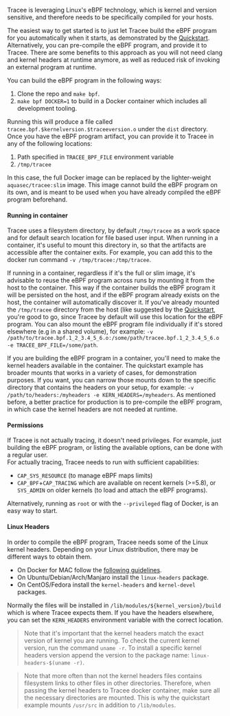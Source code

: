 Tracee is leveraging Linux's eBPF technology, which is kernel and version sensitive, and therefore needs to be specifically compiled for your hosts.

The easiest way to get started is to just let Tracee build the eBPF program for you automatically when it starts, as demonstrated by the [Quickstart](../quickstart).  
Alternatively, you can pre-compile the eBPF program, and provide it to Tracee. There are some benefits to this approach as you will not need clang and kernel headers at runtime anymore, as well as reduced risk of invoking an external program at runtime.

You can build the eBPF program in the following ways:

1. Clone the repo and `make bpf`.
2. `make bpf DOCKER=1` to build in a Docker container which includes all development tooling.

Running this will produce a file called `tracee.bpf.$kernelversion.$traceeversion.o` under the `dist` directory.  
Once you have the eBPF program artifact, you can provide it to Tracee in any of the following locations:

1. Path specified in `TRACEE_BPF_FILE` environment variable
2. `/tmp/tracee`

In this case, the full Docker image can be replaced by the lighter-weight `aquasec/tracee:slim` image. This image cannot build the eBPF program on its own, and is meant to be used when you have already compiled the eBPF program beforehand.

#### Running in container

Tracee uses a filesystem directory, by default `/tmp/tracee` as a work space and for default search location for file based user input. When running in a container, it's useful to mount this directory in, so that the artifacts are accessible after the container exits. For example, you can add this to the docker run command `-v /tmp/tracee:/tmp/tracee`.

If running in a container, regardless if it's the full or slim image, it's advisable to reuse the eBPF program across runs by mounting it from the host to the container. This way if the container builds the eBPF program it will be persisted on the host, and if the eBPF program already exists on the host, the container will automatically discover it. If you've already mounted the `/tmp/tracee` directory from the host (like suggested by the [Quickstart](../quickstart), you're good to go, since Tracee by default will use this location for the eBPF program. You can also mount the eBPF program file individually if it's stored elsewhere (e.g in a shared volume), for example: `-v /path/to/tracee.bpf.1_2_3.4_5_6.o:/some/path/tracee.bpf.1_2_3.4_5_6.o -e TRACEE_BPF_FILE=/some/path`. 

If you are building the eBPF program in a container, you'll need to make the kernel headers available in the container. The quickstart example has broader mounts that works in a variety of cases, for demonstration purposes. If you want, you can narrow those mounts down to the specific directory that contains the headers on your setup, for example: `-v /path/to/headers:/myheaders -e KERN_HEADERS=/myheaders`. As mentioned before, a better practice for production is to pre-compile the eBPF program, in which case the kernel headers are not needed at runtime.

#### Permissions

If Tracee is not actually tracing, it doesn't need privileges. For example, just building the eBPF program, or listing the available options, can be done with a regular user.  
For actually tracing, Tracee needs to run with sufficient capabilities: 
- `CAP_SYS_RESOURCE` (to manage eBPF maps limits)
- `CAP_BPF`+`CAP_TRACING` which are available on recent kernels (>=5.8), or `SYS_ADMIN` on older kernels (to load and attach the eBPF programs).

Alternatively, running as `root` or with the `--privileged` flag of Docker, is an easy way to start.

#### Linux Headers

In order to compile the eBPF program, Tracee needs some of the Linux kernel headers. Depending on your Linux distribution, there may be different ways to obtain them.  

- On Docker for MAC follow the [following guidelines](../ebpf/docker-mac).
- On Ubuntu/Debian/Arch/Manjaro install the `linux-headers` package.
- On CentOS/Fedora install the `kernel-headers` and `kernel-devel` packages.

Normally the files will be installed in `/lib/modules/${kernel_version}/build` which is where Tracee expects them. If you have the headers elsewhere, you can set the `KERN_HEADERS` environment variable with the correct location.

> Note that it's important that the kernel headers match the exact version of kernel you are running. To check the current kernel version, run the command `uname -r`. To install a specific kernel headers version append the version to the package name: `linux-headers-$(uname -r)`.

> Note that more often than not the kernel headers files contains filesystem links to other files in other directories. Therefore, when passing the kernel headers to Tracee docker container, make sure all the necessary directories are mounted. This is why the quickstart example mounts `/usr/src` in addition to `/lib/modules`.
